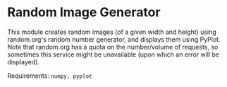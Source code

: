 # Random Image Generator

This module creates random images (of a given width and height) using random.org's random number generator, and displays them using PyPlot. Note that random.org has a quota on the number/volume of requests, so sometimes this service might be unavailable (upon which an error will be displayed).

Requirements: `numpy, pyplot`


